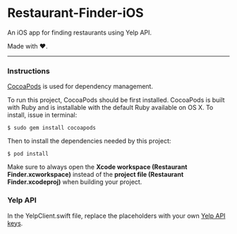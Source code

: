 # Restaurant-Finder-iOS
An iOS app for finding restaurants using Yelp API.

Made with ❤️.

---

### Instructions

[CocoaPods](https://cocoapods.org/) is used for dependency management.

To run this project, CocoaPods should be first installed. CocoaPods is built with Ruby and is installable with the default Ruby available on OS X. To install, issue in terminal:

```ogdl
$ sudo gem install cocoapods
```

Then to install the dependencies needed by this project:
```
$ pod install
```

Make sure to always open the **Xcode workspace (Restaurant Finder.xcworkspace)** instead of the **project file (Restaurant Finder.xcodeproj)** when building your project.

### Yelp API

In the YelpClient.swift file, replace the placeholders with your own [Yelp API keys](https://www.yelp.com/developers/manage_api_keys).
